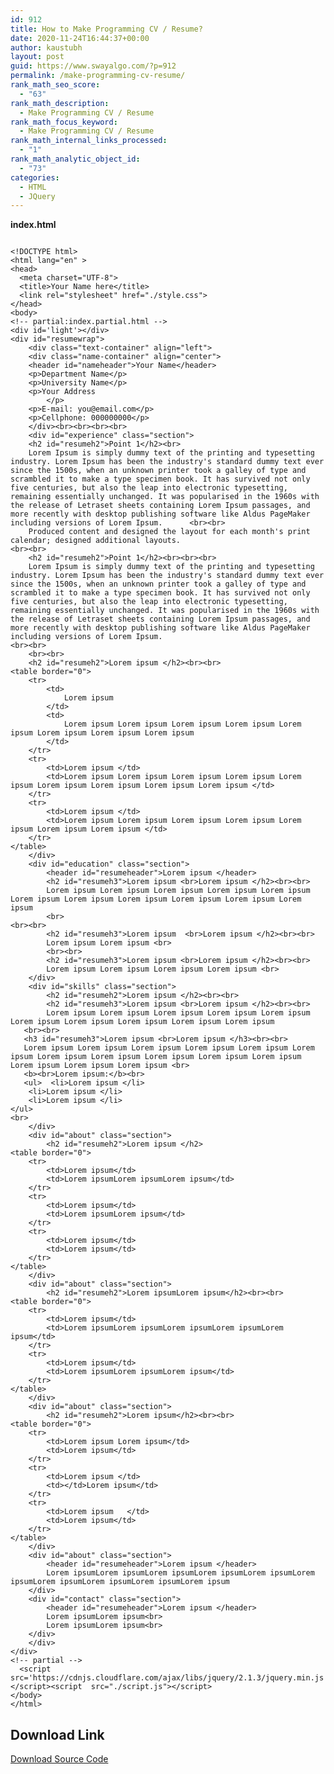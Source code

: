 ```yaml
---
id: 912
title: How to Make Programming CV / Resume?
date: 2020-11-24T16:44:37+00:00
author: kaustubh
layout: post
guid: https://www.swayalgo.com/?p=912
permalink: /make-programming-cv-resume/
rank_math_seo_score:
  - "63"
rank_math_description:
  - Make Programming CV / Resume
rank_math_focus_keyword:
  - Make Programming CV / Resume
rank_math_internal_links_processed:
  - "1"
rank_math_analytic_object_id:
  - "73"
categories:
  - HTML
  - JQuery
---
```

 

**index.html**

<pre class="wp-block-code"><code>
&lt;!DOCTYPE html>
&lt;html lang="en" >
&lt;head>
  &lt;meta charset="UTF-8">
  &lt;title>Your Name here&lt;/title>
  &lt;link rel="stylesheet" href="./style.css">
&lt;/head>
&lt;body>
&lt;!-- partial:index.partial.html -->
&lt;div id='light'>&lt;/div>
&lt;div id="resumewrap">
	&lt;div class="text-container" align="left">
	&lt;div class="name-container" align="center">
	&lt;header id="nameheader">Your Name&lt;/header>
	&lt;p>Department Name&lt;/p>
	&lt;p>University Name&lt;/p>
	&lt;p>Your Address
		&lt;/p>
	&lt;p>E-mail: you@email.com&lt;/p>
	&lt;p>Cellphone: 000000000&lt;/p>
	&lt;/div>&lt;br>&lt;br>&lt;br>&lt;br>
	&lt;div id="experience" class="section">
	&lt;h2 id="resumeh2">Point 1&lt;/h2>&lt;br>
	Lorem Ipsum is simply dummy text of the printing and typesetting industry. Lorem Ipsum has been the industry's standard dummy text ever since the 1500s, when an unknown printer took a galley of type and scrambled it to make a type specimen book. It has survived not only five centuries, but also the leap into electronic typesetting, remaining essentially unchanged. It was popularised in the 1960s with the release of Letraset sheets containing Lorem Ipsum passages, and more recently with desktop publishing software like Aldus PageMaker including versions of Lorem Ipsum.		&lt;br>&lt;br>
	Produced content and designed the layout for each month's print calendar; designed additional layouts.
&lt;br>&lt;br>
	&lt;h2 id="resumeh2">Point 1&lt;/h2>&lt;br>&lt;br>&lt;br>
	Lorem Ipsum is simply dummy text of the printing and typesetting industry. Lorem Ipsum has been the industry's standard dummy text ever since the 1500s, when an unknown printer took a galley of type and scrambled it to make a type specimen book. It has survived not only five centuries, but also the leap into electronic typesetting, remaining essentially unchanged. It was popularised in the 1960s with the release of Letraset sheets containing Lorem Ipsum passages, and more recently with desktop publishing software like Aldus PageMaker including versions of Lorem Ipsum.
&lt;br>&lt;br>
	&lt;br>&lt;br>
	&lt;h2 id="resumeh2">Lorem ipsum &lt;/h2>&lt;br>&lt;br>
&lt;table border="0">
	&lt;tr>
		&lt;td>
			Lorem ipsum
		&lt;/td>
		&lt;td>
			Lorem ipsum Lorem ipsum Lorem ipsum Lorem ipsum Lorem ipsum Lorem ipsum Lorem ipsum Lorem ipsum
		&lt;/td>
	&lt;/tr>
	&lt;tr>
		&lt;td>Lorem ipsum &lt;/td>
		&lt;td>Lorem ipsum Lorem ipsum Lorem ipsum Lorem ipsum Lorem ipsum Lorem ipsum Lorem ipsum Lorem ipsum Lorem ipsum &lt;/td>
	&lt;/tr>
	&lt;tr>
		&lt;td>Lorem ipsum &lt;/td>
		&lt;td>Lorem ipsum Lorem ipsum Lorem ipsum Lorem ipsum Lorem ipsum Lorem ipsum Lorem ipsum &lt;/td>
	&lt;/tr>
&lt;/table>
	&lt;/div>
	&lt;div id="education" class="section">
		&lt;header id="resumeheader">Lorem ipsum &lt;/header>
		&lt;h2 id="resumeh3">Lorem ipsum &lt;br>Lorem ipsum &lt;/h2>&lt;br>&lt;br>
		Lorem ipsum Lorem ipsum Lorem ipsum Lorem ipsum Lorem ipsum Lorem ipsum Lorem ipsum Lorem ipsum Lorem ipsum Lorem ipsum Lorem ipsum
		&lt;br>
&lt;br>&lt;br>
		&lt;h2 id="resumeh3">Lorem ipsum  &lt;br>Lorem ipsum &lt;/h2>&lt;br>&lt;br>
		Lorem ipsum Lorem ipsum &lt;br>
		&lt;br>&lt;br>
		&lt;h2 id="resumeh3">Lorem ipsum &lt;br>Lorem ipsum &lt;/h2>&lt;br>&lt;br>
		Lorem ipsum Lorem ipsum Lorem ipsum Lorem ipsum &lt;br>
	&lt;/div>
	&lt;div id="skills" class="section">
		&lt;h2 id="resumeh2">Lorem ipsum &lt;/h2>&lt;br>&lt;br>
		&lt;h2 id="resumeh3">Lorem ipsum &lt;br>Lorem ipsum &lt;/h2>&lt;br>&lt;br>
		Lorem ipsum Lorem ipsum Lorem ipsum Lorem ipsum Lorem ipsum Lorem ipsum Lorem ipsum Lorem ipsum Lorem ipsum Lorem ipsum
   &lt;br>&lt;br>
   &lt;h3 id="resumeh3">Lorem ipsum &lt;br>Lorem ipsum &lt;/h3>&lt;br>&lt;br>
   Lorem ipsum Lorem ipsum Lorem ipsum Lorem ipsum Lorem ipsum Lorem ipsum Lorem ipsum Lorem ipsum Lorem ipsum Lorem ipsum Lorem ipsum Lorem ipsum Lorem ipsum Lorem ipsum &lt;br>
   &lt;b>&lt;br>Lorem ipsum:&lt;/b>&lt;br>
   &lt;ul>	&lt;li>Lorem ipsum &lt;/li>
	&lt;li>Lorem ipsum &lt;/li>
	&lt;li>Lorem ipsum &lt;/li>
&lt;/ul>
&lt;br>
	&lt;/div>
	&lt;div id="about" class="section">
		&lt;h2 id="resumeh2">Lorem ipsum &lt;/h2>
&lt;table border="0">
	&lt;tr>
		&lt;td>Lorem ipsum&lt;/td>
		&lt;td>Lorem ipsumLorem ipsumLorem ipsum&lt;/td>
	&lt;/tr>
	&lt;tr>
		&lt;td>Lorem ipsum&lt;/td>
		&lt;td>Lorem ipsumLorem ipsum&lt;/td>
	&lt;/tr>
	&lt;tr>
		&lt;td>Lorem ipsum&lt;/td>
		&lt;td>Lorem ipsum&lt;/td>
	&lt;/tr>
&lt;/table>
	&lt;/div>
	&lt;div id="about" class="section">
		&lt;h2 id="resumeh2">Lorem ipsumLorem ipsum&lt;/h2>&lt;br>&lt;br>
&lt;table border="0">
	&lt;tr>
		&lt;td>Lorem ipsum&lt;/td>
		&lt;td>Lorem ipsumLorem ipsumLorem ipsumLorem ipsumLorem ipsum&lt;/td>
	&lt;/tr>
	&lt;tr>
		&lt;td>Lorem ipsum&lt;/td>
		&lt;td>Lorem ipsumLorem ipsumLorem ipsum&lt;/td>
	&lt;/tr>
&lt;/table>
	&lt;/div>
	&lt;div id="about" class="section">
		&lt;h2 id="resumeh2">Lorem ipsum&lt;/h2>&lt;br>&lt;br>
&lt;table border="0">
	&lt;tr>
		&lt;td>Lorem ipsum Lorem ipsum&lt;/td>
		&lt;td>Lorem ipsum&lt;/td>
	&lt;/tr>
	&lt;tr>
		&lt;td>Lorem ipsum &lt;/td>
		&lt;td>&lt;/td>Lorem ipsum&lt;/td>
	&lt;/tr>
	&lt;tr>
		&lt;td>Lorem ipsum &nbsp;&nbsp;&lt;/td>
		&lt;td>Lorem ipsum&lt;/td>
	&lt;/tr>
&lt;/table>
	&lt;/div>
	&lt;div id="about" class="section">
		&lt;header id="resumeheader">Lorem ipsum &lt;/header>
		Lorem ipsumLorem ipsumLorem ipsumLorem ipsumLorem ipsumLorem ipsumLorem ipsumLorem ipsumLorem ipsumLorem ipsum
	&lt;/div>
	&lt;div id="contact" class="section">
		&lt;header id="resumeheader">Lorem ipsum &lt;/header>
		Lorem ipsumLorem ipsum&lt;br>
		Lorem ipsumLorem ipsum&lt;br>
	&lt;/div>
	&lt;/div>
&lt;/div>
&lt;!-- partial -->
  &lt;script src='https://cdnjs.cloudflare.com/ajax/libs/jquery/2.1.3/jquery.min.js'>&lt;/script>&lt;script  src="./script.js">&lt;/script>
&lt;/body>
&lt;/html>
</code></pre><figure class="wp-block-embed-youtube wp-block-embed is-type-video is-provider-youtube wp-embed-aspect-16-9 wp-has-aspect-ratio">

<div class="wp-block-embed__wrapper">
</div></figure> 

## Download Link

<div class="wp-block-buttons">
  <div class="wp-block-button">
    <a class="wp-block-button__link" href="https://www.swayalgo.com/product/programming-cv-resume-type-1/" target="_blank" rel="noreferrer noopener">Download Source Code</a>
  </div>
</div>